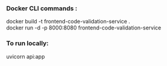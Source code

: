 ### Docker CLI commands :
docker build -t frontend-code-validation-service .      
docker run -d -p 8000:8080 frontend-code-validation-service

### To run locally: ###
uvicorn api:app